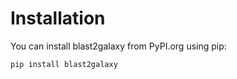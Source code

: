 # Installation

You can install blast2galaxy from PyPI.org using pip:

```
pip install blast2galaxy
```